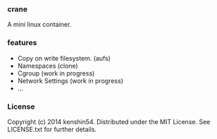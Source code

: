### crane

A mini linux container.

### features

* Copy on write filesystem. (aufs)
* Namespaces (clone)
* Cgroup (work in progress)
* Network Settings (work in progress)
* ...

### License

Copyright (c) 2014 kenshin54. Distributed under the MIT License. See LICENSE.txt for further details.
